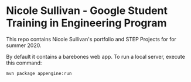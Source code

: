 # Nicole Sullivan - Google Student Training in Engineering Program

This repo contains Nicole Sullivan's portfolio and STEP Projects for 
for summer 2020.

By default it contains a barebones web app. To run a local server, execute this
command:

```bash
mvn package appengine:run
```
